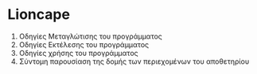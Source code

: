 # Lioncape
1) Οδηγίες Μεταγλώτισης του προγράμματος
2) Οδηγίες Εκτέλεσης του προγράμματος
3) Οδηγίες χρήσης του προγράμματος
5) Σύντομη παρουσίαση της δομής των περιεχομένων του αποθετηρίου
